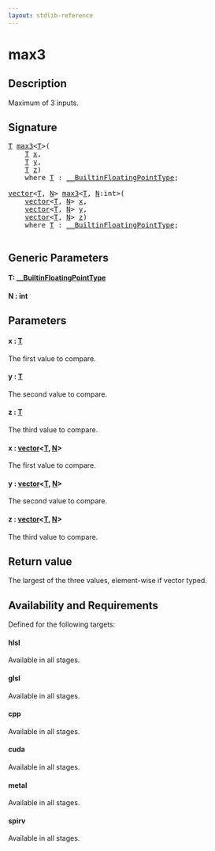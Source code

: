 ```yaml
---
layout: stdlib-reference
---
```


# max3

## Description

Maximum of 3 inputs.



## Signature 

<pre>
<a href="max3.html#typeparam-T" class="code_type">T</a> <a href="max3.html">max3</a>&lt;<a href="max3.html#typeparam-T" class="code_type">T</a>&gt;(
    <a href="max3.html#typeparam-T" class="code_type">T</a> <a href="max3.html#decl-x" class="code_param">x</a>,
    <a href="max3.html#typeparam-T" class="code_type">T</a> <a href="max3.html#decl-y" class="code_param">y</a>,
    <a href="max3.html#typeparam-T" class="code_type">T</a> <a href="max3.html#decl-z" class="code_param">z</a>)
    <span class='code_keyword'>where</span> <a href="max3.html#typeparam-T" class="code_type">T</a> : <a href="../interfaces/0_builtinfloatingpointtype-029hm/index.html" class="code_type">__BuiltinFloatingPointType</a>;

<a href="../types/vector/index.html" class="code_type">vector</a>&lt;<a href="max3.html#typeparam-T" class="code_type">T</a>, <a href="max3.html#decl-N" class="code_var">N</a>&gt; <a href="max3.html">max3</a>&lt;<a href="max3.html#typeparam-T" class="code_type">T</a>, <a href="max3.html#decl-N" class="code_var">N</a>:<span class="code_keyword">int</span>&gt;(
    <a href="../types/vector/index.html" class="code_type">vector</a>&lt;<a href="max3.html#typeparam-T" class="code_type">T</a>, <a href="max3.html#decl-N" class="code_var">N</a>&gt; <a href="max3.html#decl-x" class="code_param">x</a>,
    <a href="../types/vector/index.html" class="code_type">vector</a>&lt;<a href="max3.html#typeparam-T" class="code_type">T</a>, <a href="max3.html#decl-N" class="code_var">N</a>&gt; <a href="max3.html#decl-y" class="code_param">y</a>,
    <a href="../types/vector/index.html" class="code_type">vector</a>&lt;<a href="max3.html#typeparam-T" class="code_type">T</a>, <a href="max3.html#decl-N" class="code_var">N</a>&gt; <a href="max3.html#decl-z" class="code_param">z</a>)
    <span class='code_keyword'>where</span> <a href="max3.html#typeparam-T" class="code_type">T</a> : <a href="../interfaces/0_builtinfloatingpointtype-029hm/index.html" class="code_type">__BuiltinFloatingPointType</a>;

</pre>

## Generic Parameters

####  <a id="typeparam-T"></a>T: [\_\_BuiltinFloatingPointType](../interfaces/0_builtinfloatingpointtype-029hm/index)
####  <a id="decl-N"></a>N  : int

## Parameters

####  <a id="decl-x"></a>x  : [T](max3#typeparam-T)
The first value to compare.

####  <a id="decl-y"></a>y  : [T](max3#typeparam-T)
The second value to compare.

####  <a id="decl-z"></a>z  : [T](max3#typeparam-T)
The third value to compare.

####  <a id="decl-x"></a>x  : [vector](../types/vector/index)\<[T](../types/vector/index#typeparam-T), [N](../types/vector/index#decl-N)\>
The first value to compare.

####  <a id="decl-y"></a>y  : [vector](../types/vector/index)\<[T](../types/vector/index#typeparam-T), [N](../types/vector/index#decl-N)\>
The second value to compare.

####  <a id="decl-z"></a>z  : [vector](../types/vector/index)\<[T](../types/vector/index#typeparam-T), [N](../types/vector/index#decl-N)\>
The third value to compare.


## Return value
The largest of the three values, element-wise if vector typed.


## Availability and Requirements

Defined for the following targets:

#### hlsl
Available in all stages.

#### glsl
Available in all stages.

#### cpp
Available in all stages.

#### cuda
Available in all stages.

#### metal
Available in all stages.

#### spirv
Available in all stages.



